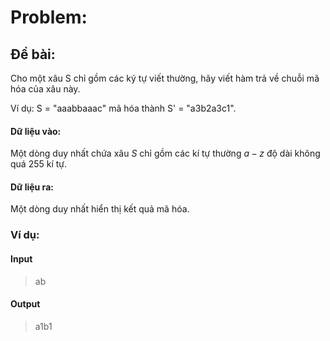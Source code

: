 # Problem: 
## Đề bài:

Cho một xâu S chỉ gồm các ký tự viết thường, hãy viết hàm trả về chuỗi mã hóa của xâu này.

Ví dụ: S = "aaabbaaac" mã hóa thành S' = "a3b2a3c1".
#### Dữ liệu vào: 
Một dòng duy nhất chứa xâu $S$ chỉ gồm các kí tự thường $a - z$ độ dài không quá 255 kí tự. 
#### Dữ liệu ra:
Một dòng duy nhất hiển thị kết quả mã hóa.
### Ví dụ:
#### Input
> ab
#### Output
> a1b1
